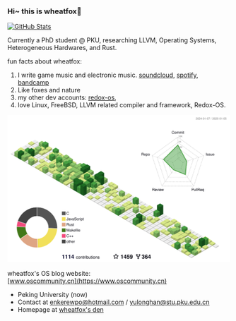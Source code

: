 ### Hi~ this is wheatfox🦊

<a href="https://github.com/anuraghazra/github-readme-stats">
<picture>
  <source media="(prefers-color-scheme: dark)" srcset="https://github-readme-stats.vercel.app/api?username=enkerewpo&theme=dark&show_icons=true">
  <img alt="GitHub Stats" src="https://github-readme-stats.vercel.app/api?username=enkerewpo&theme=default&show_icons=true">
</picture>
</a>

Currently a PhD student @ PKU, researching LLVM, Operating Systems, Heterogeneous Hardwares, and Rust.

fun facts about wheatfox:

1. I write game music and electronic music. [soundcloud](https://soundcloud.com/wheatfox), [spotify](https://open.spotify.com/artist/1u5SE8RW4ivt3LgZR7skkO), [bandcamp](https://wheatfox.bandcamp.com/)
2. Like foxes and nature
3. my other dev accounts: [redox-os](https://gitlab.redox-os.org/wheatfox),
4. love Linux, FreeBSD, LLVM related compiler and framework, Redox-OS.

<picture>
  <source media="(prefers-color-scheme: dark)" srcset="https://raw.githubusercontent.com/enkerewpo/enkerewpo/refs/heads/master/profile-3d-contrib/profile-night-green.svg">
  <img alt="wheatfox_git_graph" src="https://raw.githubusercontent.com/enkerewpo/enkerewpo/refs/heads/master/profile-3d-contrib/profile-green-animate.svg">
</picture>

wheatfox's OS blog website:  
[www.oscommunity.cn](https://www.oscommunity.cn)

- Peking University (now)
- Contact at enkerewpo@hotmail.com / yulonghan@stu.pku.edu.cn
- Homepage at [wheatfox's den](https://wheatfox.dev)

